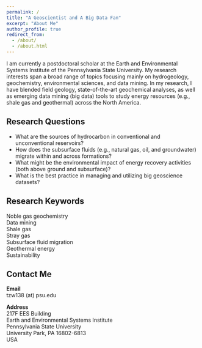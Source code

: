 ```yaml
---
permalink: /
title: "A Geoscientist and A Big Data Fan"
excerpt: "About Me"
author_profile: true
redirect_from:
  - /about/
  - /about.html
---
```


I am currently a postdoctoral scholar at the Earth and Environmental Systems Institute of the Pennsylvania State University. My research interests span a broad range of topics focusing mainly on hydrogeology, geochemistry, environmental sciences, and data mining. In my research, I have blended field geology, state-of-the-art geochemical analyses, as well as emerging data mining (big data) tools to study energy resources (e.g., shale gas and geothermal) across the North America.

## Research Questions

* What are the sources of hydrocarbon in conventional and unconventional reservoirs?
* How does the subsurface fluids (e.g., natural gas, oil, and groundwater) migrate within and across formations?
* What might be the environmental impact of energy recovery activities (both above ground and subsurface)?
* What is the best practice in managing and utilizing big geoscience datasets?

## Research Keywords

Noble gas geochemistry  
Data mining  
Shale gas  
Stray gas  
Subsurface fluid migration  
Geothermal energy  
Sustainability  

## Contact Me

**Email**  
tzw138 (at) psu.edu

**Address**  
217F EES Building  
Earth and Environmental Systems Institute  
Pennsylvania State University  
University Park, PA 16802-6813  
USA
